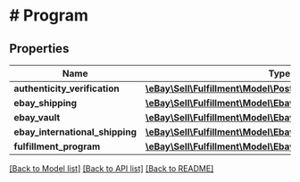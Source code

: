 # # Program

## Properties

Name | Type | Description | Notes
------------ | ------------- | ------------- | -------------
**authenticity_verification** | [**\eBay\Sell\Fulfillment\Model\PostSaleAuthenticationProgram**](PostSaleAuthenticationProgram.md) |  | [optional]
**ebay_shipping** | [**\eBay\Sell\Fulfillment\Model\EbayShipping**](EbayShipping.md) |  | [optional]
**ebay_vault** | [**\eBay\Sell\Fulfillment\Model\EbayVaultProgram**](EbayVaultProgram.md) |  | [optional]
**ebay_international_shipping** | [**\eBay\Sell\Fulfillment\Model\EbayInternationalShipping**](EbayInternationalShipping.md) |  | [optional]
**fulfillment_program** | [**\eBay\Sell\Fulfillment\Model\EbayFulfillmentProgram**](EbayFulfillmentProgram.md) |  | [optional]

[[Back to Model list]](../../README.md#models) [[Back to API list]](../../README.md#endpoints) [[Back to README]](../../README.md)
